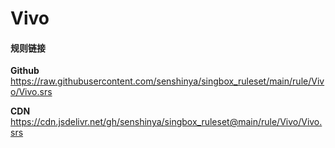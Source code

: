 # Vivo

#### 规则链接

**Github**
https://raw.githubusercontent.com/senshinya/singbox_ruleset/main/rule/Vivo/Vivo.srs

**CDN**
https://cdn.jsdelivr.net/gh/senshinya/singbox_ruleset@main/rule/Vivo/Vivo.srs